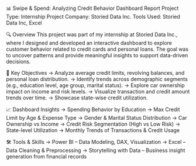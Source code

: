 📊 Swipe & Spend: Analyzing Credit Behavior Dashboard Report
Project Type: Internship Project
Company: Storied Data Inc.
Tools Used: Storied Data Inc, Excel

🔍 Overview
This project was part of my internship at Storied Data Inc., where I designed and developed an interactive dashboard to explore customer behavior related to credit cards and personal loans.
The goal was to uncover patterns and provide meaningful insights to support data-driven decisions.

📌 Key Objectives
-> Analyze average credit limits, revolving balances, and personal loan distribution.
-> Identify trends across demographic segments (e.g., education level, age group, marital status).
-> Explore car ownership impact on income and risk levels.
-> Visualize transaction and credit amount trends over time.
-> Showcase state-wise credit utilization.

📈 Dashboard Insights
-> Spending Behavior by Education
-> Max Credit Limit by Age & Expense Type
-> Gender & Marital Status Distribution
-> Car Ownership vs Income
-> Credit Risk Segmentation (High vs Low Risk)
-> State-level Utilization
-> Monthly Trends of Transactions & Credit Usage

🛠 Tools & Skills
-> Power BI – Data Modeling, DAX, Visualization
-> Excel – Data Cleaning & Preprocessing
-> Storytelling with Data – Business insight generation from financial records
